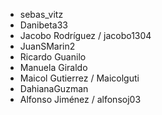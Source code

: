 - sebas_vitz
- Danibeta33
- Jacobo Rodríguez / jacobo1304
- JuanSMarin2
- Ricardo Guanilo
- Manuela Giraldo 
- Maicol Gutierrez / Maicolguti
- DahianaGuzman
- Alfonso Jiménez / alfonsoj03

